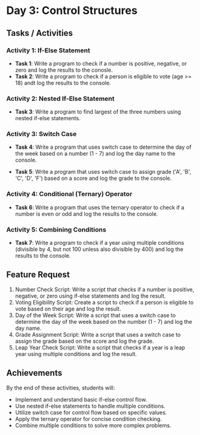 # Day 3: Control Structures

## Tasks / Activities

### Activity 1: If-Else Statement

- **Task 1**: Write a program to check if a number is positive, negative, or zero and log the results to the conosle.
- **Task 2**: Write a program to check if a person is eligible to vote (age >= 18) andt log the results to the console.

### Activity 2: Nested If-Else Statement

- **Task 3**: Write a program to find largest of the three numbers using nested if-else statements.

### Activity 3: Switch Case

- **Task 4**: Write a program that uses switch case to determine the day of the week based on a number (1 - 7) and log the day name to the console.

- **Task 5**: Write a program that uses switch case to assign grade ('A', 'B', 'C', 'D', 'F') based on a score and log the grade to the console.

### Activity 4: Conditional (Ternary) Operator

- **Task 6**: Write a program that uses the ternary operator to check if a number is even or odd and log the results to the console.

### Activity 5: Combining Conditions

- **Task 7**: Write a program to check if a year using multiple conditions (divisible by 4, but not 100 unless also divisible by 400) and log the results to the console.

## Feature Request

1. Number Check Script: Write a script that checks if a number is positive, negative, or zero using if-else statements and log the result.
2. Voting Eligibility Script: Create a script to check if a person is eligible to vote based on their age and log the result.
3. Day of the Week Script: Write a script that uses a switch case to determine the day of the week based on the number (1 - 7) and log the day name.
4. Grade Assignment Script: Write a script that uses a switch case to assign the grade based on the score and log the grade.
5. Leap Year Check Script: Write a script that checks if a year is a leap year using multiple conditions and log the result.

## Achievements

By the end of these activities, students will:

- Implement and understand basic if-else control flow.
- Use nested if-else statements to handle multiple conditions.
- Utilize switch case for control flow based on specific values.
- Apply the ternary operator for concise condition checking.
- Combine multiple conditions to solve more complex problems.

